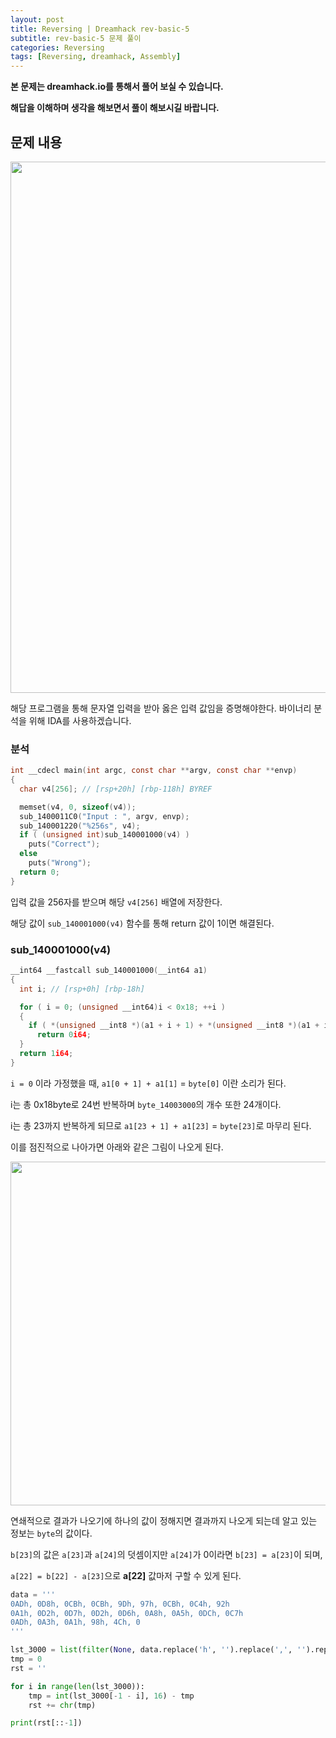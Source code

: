 ```yaml
---
layout: post
title: Reversing | Dreamhack rev-basic-5
subtitle: rev-basic-5 문제 풀이
categories: Reversing
tags: [Reversing, dreamhack, Assembly]
---
```


**본 문제는 dreamhack.io를 통해서 풀어 보실 수 있습니다.**

**해답을 이해하며 생각을 해보면서 풀이 해보시길 바랍니다.**

## 문제 내용

<p align="center">
<img src ="https://github.com/peoplstar/peoplstar.github.io/assets/78135526/b06e7e45-fe12-48e5-99b9-1dd73f6b1a38" width = 850>
</p>

해당 프로그램을 통해 문자열 입력을 받아 옳은 입력 값임을 증명해야한다. 바이너리 분석을 위해 IDA를 사용하겠습니다.

### 분석

```C
int __cdecl main(int argc, const char **argv, const char **envp)
{
  char v4[256]; // [rsp+20h] [rbp-118h] BYREF

  memset(v4, 0, sizeof(v4));
  sub_1400011C0("Input : ", argv, envp);
  sub_140001220("%256s", v4);
  if ( (unsigned int)sub_140001000(v4) )
    puts("Correct");
  else
    puts("Wrong");
  return 0;
}
```

입력 값을 256자를 받으며 해당 `v4[256]` 배열에 저장한다.

해당 값이 `sub_140001000(v4)` 함수를 통해 return 값이 1이면 해결된다.

### sub_140001000(v4)

```C
__int64 __fastcall sub_140001000(__int64 a1)
{
  int i; // [rsp+0h] [rbp-18h]

  for ( i = 0; (unsigned __int64)i < 0x18; ++i )
  {
    if ( *(unsigned __int8 *)(a1 + i + 1) + *(unsigned __int8 *)(a1 + i) != byte_140003000[i] )
      return 0i64;
  }
  return 1i64;
}
```

`i = 0` 이라 가정했을 때, `a1[0 + 1] + a1[1]` = `byte[0]` 이란 소리가 된다.

i는 총 0x18byte로 24번 반복하며 `byte_14003000`의 개수 또한 24개이다.

i는 총 23까지 반복하게 되므로 `a1[23 + 1] + a1[23]` = `byte[23]`로 마무리 된다.

이를 점진적으로 나아가면 아래와 같은 그림이 나오게 된다.

<p align="center">
<img src ="https://github.com/peoplstar/peoplstar.github.io/assets/78135526/70d55b1a-3696-4468-9e31-b772bff13270" width = 550>
</p>

연쇄적으로 결과가 나오기에 하나의 값이 정해지면 결과까지 나오게 되는데 알고 있는 정보는 `byte`의 값이다.

`b[23]`의 값은 `a[23]`과 `a[24]`의 덧셈이지만 `a[24]`가 0이라면 `b[23] = a[23]`이 되며, 

`a[22] = b[22] - a[23]`으로 **a[22]** 값마저 구할 수 있게 된다.

```python
data = '''
0ADh, 0D8h, 0CBh, 0CBh, 9Dh, 97h, 0CBh, 0C4h, 92h
0A1h, 0D2h, 0D7h, 0D2h, 0D6h, 0A8h, 0A5h, 0DCh, 0C7h
0ADh, 0A3h, 0A1h, 98h, 4Ch, 0
'''

lst_3000 = list(filter(None, data.replace('h', '').replace(',', '').replace('\n', ' ').split(' ')))
tmp = 0
rst = ''

for i in range(len(lst_3000)):
    tmp = int(lst_3000[-1 - i], 16) - tmp
    rst += chr(tmp)

print(rst[::-1])
```